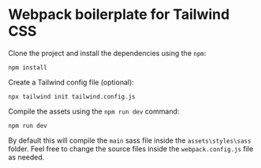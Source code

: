 # Webpack boilerplate for Tailwind CSS



Clone the project and install the dependencies using the `npm`:

```
npm install
```



Create a Tailwind config file (optional):

```
npx tailwind init tailwind.config.js
```



Compile the assets using the `npm run dev` command:

```
npm run dev
```



By default this will compile the `main` sass file inside the `assets\styles\sass` folder. Feel free to change the source files inside the `webpack.config.js` file as needed.
